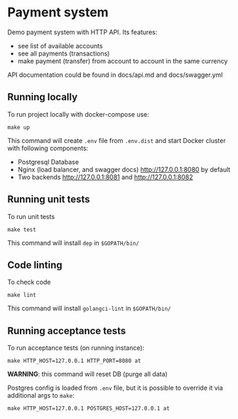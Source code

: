 # Payment system

Demo payment system with HTTP API. Its features:
- see list of available accounts
- see all payments (transactions)
- make payment (transfer) from account to account in the same currency

API documentation could be found in docs/api.md and docs/swagger.yml

## Running locally

To run project locally with docker-compose use:

    make up

This command will create `.env` file from `.env.dist`
and start Docker cluster with following components:
   - Postgresql Database
   - Nginx (load balancer, and swagger docs) http://127.0.0.1:8080 by default
   - Two backends http://127.0.0.1:8081 and http://127.0.0.1:8082

## Running unit tests

To run unit tests

    make test

This command will install `dep` in `$GOPATH/bin/`
    
## Code linting

To check code

    make lint

This command will install `golangci-lint` in `$GOPATH/bin/`
    
## Running acceptance tests

To run acceptance tests (on running instance):

    make HTTP_HOST=127.0.0.1 HTTP_PORT=8080 at
    
**WARNING**: this command will reset DB (purge all data)

Postgres config is loaded from `.env` file, but it is
possible to override it via additional args to `make`:

    make HTTP_HOST=127.0.0.1 POSTGRES_HOST=127.0.0.1 at
